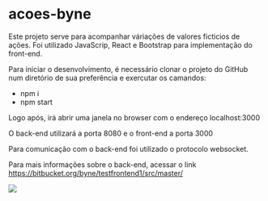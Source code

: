# acoes-byne

Este projeto serve para acompanhar váriações de valores ficticios de ações.
Foi utilizado JavaScrip, React e Bootstrap para implementação do front-end. 

Para iniciar o desenvolvimento, é necessário clonar o projeto do GitHub num diretório de sua preferência e exercutar os camandos: 
- npm i 
- npm start 

Logo após, irá abrir uma janela no browser com o endereço localhost:3000

O back-end utilizará a porta 8080 e o front-end a porta 3000

Para comunicação com o back-end foi utilizado o protocolo websocket.

Para mais informações sobre o back-end, acessar o link 
https://bitbucket.org/byne/testfrontend1/src/master/

<img src='https://github.com/tharycorreia/imgs/blob/master/byne2.png?raw=true' />
